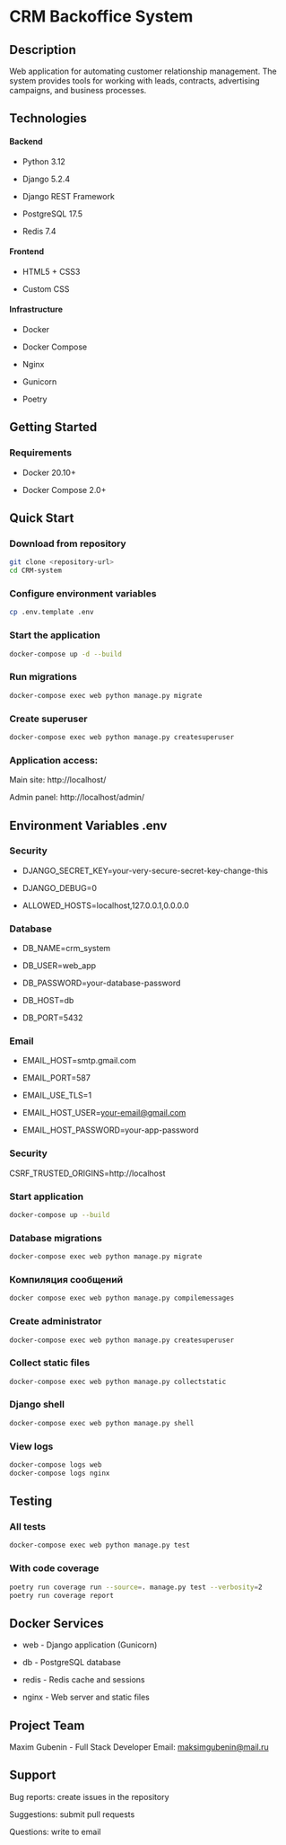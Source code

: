 # CRM Backoffice System

## Description

Web application for automating customer relationship management. The system provides tools for working with leads, contracts, advertising campaigns, and business processes.

## Technologies

#### Backend

- Python 3.12

- Django 5.2.4

- Django REST Framework

- PostgreSQL 17.5

- Redis 7.4

#### Frontend

- HTML5 + CSS3

- Custom CSS

#### Infrastructure

- Docker

- Docker Compose

- Nginx

- Gunicorn

- Poetry

## Getting Started

### Requirements

- Docker 20.10+

- Docker Compose 2.0+

## Quick Start

### Download from repository

```bash
git clone <repository-url>
cd CRM-system
```

### Configure environment variables

```bash
cp .env.template .env
```

### Start the application
```bash
docker-compose up -d --build
```

### Run migrations

```bash
docker-compose exec web python manage.py migrate
```

### Create superuser

```bash
docker-compose exec web python manage.py createsuperuser
```

### Application access:
Main site: http://localhost/

Admin panel: http://localhost/admin/


## Environment Variables .env

### Security

- DJANGO_SECRET_KEY=your-very-secure-secret-key-change-this

- DJANGO_DEBUG=0

- ALLOWED_HOSTS=localhost,127.0.0.1,0.0.0.0

### Database

- DB_NAME=crm_system

- DB_USER=web_app

- DB_PASSWORD=your-database-password

- DB_HOST=db

- DB_PORT=5432

### Email

- EMAIL_HOST=smtp.gmail.com

- EMAIL_PORT=587

- EMAIL_USE_TLS=1

- EMAIL_HOST_USER=your-email@gmail.com

- EMAIL_HOST_PASSWORD=your-app-password

### Security

CSRF_TRUSTED_ORIGINS=http://localhost

### Start application
```bash
docker-compose up --build
```

### Database migrations
```bash
docker-compose exec web python manage.py migrate
```

### Компиляция сообщений
```bash
docker compose exec web python manage.py compilemessages
```

### Create administrator
```bash
docker-compose exec web python manage.py createsuperuser
```

### Collect static files
```bash
docker-compose exec web python manage.py collectstatic
```

### Django shell
```bash
docker-compose exec web python manage.py shell
```

### View logs
```bash
docker-compose logs web
docker-compose logs nginx
```

## Testing

### All tests
```bash
docker-compose exec web python manage.py test
```

### With code coverage
```bash
poetry run coverage run --source=. manage.py test --verbosity=2
poetry run coverage report
```

## Docker Services

- web - Django application (Gunicorn)

- db - PostgreSQL database

- redis - Redis cache and sessions

- nginx - Web server and static files

## Project Team
Maxim Gubenin - Full Stack Developer
Email: maksimgubenin@mail.ru

## Support

Bug reports: create issues in the repository

Suggestions: submit pull requests

Questions: write to email